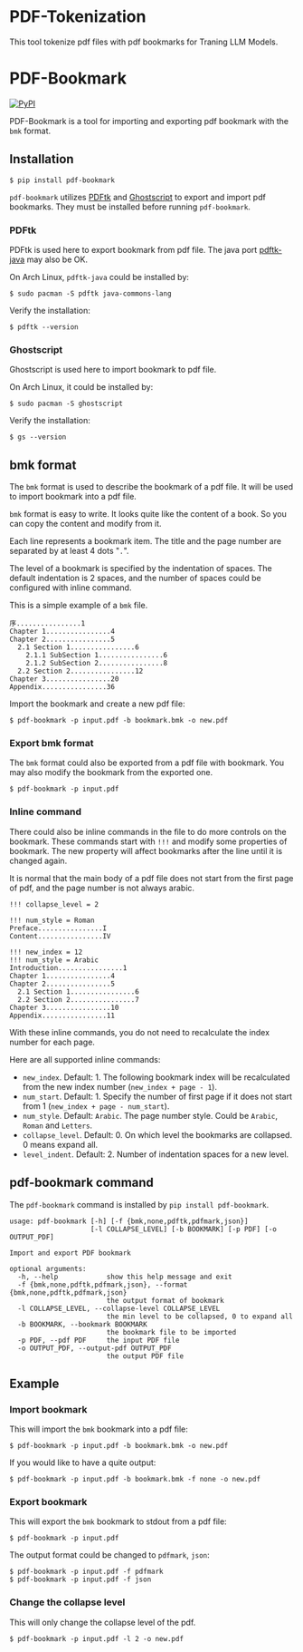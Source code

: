 # PDF-Tokenization

This tool tokenize pdf files with pdf bookmarks for Traning LLM Models.


# PDF-Bookmark

[![PyPI](https://badge.fury.io/py/pdf-bookmark.svg)](https://pypi.org/project/pdf-bookmark/)

PDF-Bookmark is a tool for importing and exporting pdf bookmark
with the `bmk` format.


## Installation

```shell
$ pip install pdf-bookmark
```

`pdf-bookmark` utilizes
[PDFtk](https://www.pdflabs.com/tools/pdftk-server/)
and [Ghostscript](https://www.ghostscript.com/)
to export and import pdf bookmarks.
They must be installed before running `pdf-bookmark`.


### PDFtk

PDFtk is used here to export bookmark from pdf file.
The java port [pdftk-java](https://gitlab.com/pdftk-java/pdftk)
may also be OK.

On Arch Linux, `pdftk-java` could be installed by:

```shell
$ sudo pacman -S pdftk java-commons-lang
```

Verify the installation:

```shell
$ pdftk --version
```


### Ghostscript

Ghostscript is used here to import bookmark to pdf file.

On Arch Linux, it could be installed by:

```shell
$ sudo pacman -S ghostscript
```

Verify the installation:

```shell
$ gs --version
```


## bmk format

The `bmk` format is used to describe the bookmark of a pdf file.
It will be used to import bookmark into a pdf file.

`bmk` format is easy to write.
It looks quite like the content of a book.
So you can copy the content and modify from it.

Each line represents a bookmark item. The title and the page number are
separated by at least 4 dots "`.`".

The level of a bookmark is specified by the indentation of spaces.
The default indentation is 2 spaces, and the number of spaces could be
configured with inline command.

This is a simple example of a `bmk` file.

```
序................1
Chapter 1................4
Chapter 2................5
  2.1 Section 1................6
    2.1.1 SubSection 1................6
    2.1.2 SubSection 2................8
  2.2 Section 2................12
Chapter 3................20
Appendix................36
```

Import the bookmark and create a new pdf file:

```shell
$ pdf-bookmark -p input.pdf -b bookmark.bmk -o new.pdf
```


### Export bmk format

The `bmk` format could also be exported from a pdf file with bookmark.
You may also modify the bookmark from the exported one.

```shell
$ pdf-bookmark -p input.pdf
```


### Inline command

There could also be inline commands in the file to do more controls
on the bookmark. These commands start with `!!!` and modify some
properties of bookmark. The new property will affect bookmarks after
the line until it is changed again.

It is normal that the main body of a pdf file does not start from the
first page of pdf, and the page number is not always arabic.

```
!!! collapse_level = 2

!!! num_style = Roman
Preface................I
Content................IV

!!! new_index = 12
!!! num_style = Arabic
Introduction................1
Chapter 1................4
Chapter 2................5
  2.1 Section 1................6
  2.2 Section 2................7
Chapter 3................10
Appendix................11
```

With these inline commands, you do not need to recalculate the index
number for each page.

Here are all supported inline commands:

* `new_index`. Default: 1.
   The following bookmark index will be recalculated from the
   new index number (`new_index + page - 1`).
* `num_start`. Default: 1.
   Specify the number of first page if it does not start from 1
   (`new_index + page - num_start`).
* `num_style`. Default: `Arabic`.
   The page number style. Could be `Arabic`, `Roman` and `Letters`.
* `collapse_level`. Default: 0.
   On which level the bookmarks are collapsed. 0 means expand all.
* `level_indent`. Default: 2.
   Number of indentation spaces for a new level.


## pdf-bookmark command

The `pdf-bookmark` command is installed by `pip install pdf-bookmark`.

```
usage: pdf-bookmark [-h] [-f {bmk,none,pdftk,pdfmark,json}]
                    [-l COLLAPSE_LEVEL] [-b BOOKMARK] [-p PDF] [-o OUTPUT_PDF]

Import and export PDF bookmark

optional arguments:
  -h, --help            show this help message and exit
  -f {bmk,none,pdftk,pdfmark,json}, --format {bmk,none,pdftk,pdfmark,json}
                        the output format of bookmark
  -l COLLAPSE_LEVEL, --collapse-level COLLAPSE_LEVEL
                        the min level to be collapsed, 0 to expand all
  -b BOOKMARK, --bookmark BOOKMARK
                        the bookmark file to be imported
  -p PDF, --pdf PDF     the input PDF file
  -o OUTPUT_PDF, --output-pdf OUTPUT_PDF
                        the output PDF file
```


## Example

### Import bookmark

This will import the `bmk` bookmark into a pdf file:

```shell
$ pdf-bookmark -p input.pdf -b bookmark.bmk -o new.pdf
```

If you would like to have a quite output:

```shell
$ pdf-bookmark -p input.pdf -b bookmark.bmk -f none -o new.pdf
```

### Export bookmark

This will export the `bmk` bookmark to stdout from a pdf file:

```shell
$ pdf-bookmark -p input.pdf
```

The output format could be changed to `pdfmark`, `json`:

```shell
$ pdf-bookmark -p input.pdf -f pdfmark
$ pdf-bookmark -p input.pdf -f json
```

### Change the collapse level

This will only change the collapse level of the pdf.

```shell
$ pdf-bookmark -p input.pdf -l 2 -o new.pdf
```
